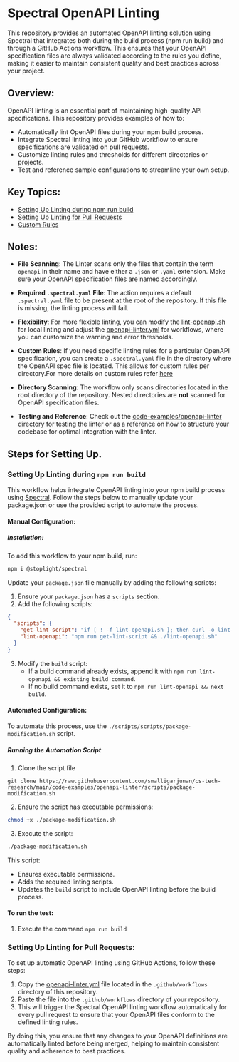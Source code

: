 # Spectral OpenAPI Linting 
This repository provides an automated OpenAPI linting solution using Spectral that integrates both during the build process (npm run build) and through a GitHub Actions workflow. This ensures that your OpenAPI specification files are always validated according to the rules you define, making it easier to maintain consistent quality and best practices across your project.

## Overview:
OpenAPI linting is an essential part of maintaining high-quality API specifications. This repository provides examples of how to:

- Automatically lint OpenAPI files during your npm build process. 
- Integrate Spectral linting into your GitHub workflow to ensure specifications are validated on pull requests.
- Customize linting rules and thresholds for different directories or projects.
- Test and reference sample configurations to streamline your own setup.

## Key Topics:
- [Setting Up Linting during npm run build](#setting-up-linting-during-npm-run-build)
- [Setting Up Linting for Pull Requests](#setting-up-linting-for-pull-requests)
- [Custom Rules](./error-injected/README.md)

## Notes:
- **File Scanning**: The Linter scans only the files that contain the term `openapi` in their name and have either a `.json` or `.yaml` extension. Make sure your OpenAPI specification files are named accordingly.

- **Required `.spectral.yaml` File**: The action requires a default `.spectral.yaml` file to be present at the root of the repository. If this file is missing, the linting process will fail.

- **Flexibility**: For more flexible linting, you can modify the [lint-openapi.sh](./scripts/lint-openapi.sh) for local linting and adjust the [openapi-linter.yml](../../.github/workflows/openapi-linter.yml) for workflows, where you can customize the warning and error thresholds.

- **Custom Rules**: If you need specific linting rules for a particular OpenAPI specification, you can create a `.spectral.yaml` file in the directory where the OpenAPI spec file is located. This allows for custom rules per directory.For more details on custom rules refer [here](https://docs.stoplight.io/docs/spectral/d3482ff0ccae9-rules)

- **Directory Scanning**: The workflow only scans directories located in the root directory of the repository. Nested directories are **not** scanned for OpenAPI specification files.

- **Testing and Reference**: Check out the [code-examples/openapi-linter](../openapi-linter/) directory for testing the linter or as a reference on how to structure your codebase for optimal integration with the linter.

## Steps for Setting Up.
### Setting Up Linting during `npm run build`
This workflow helps integrate OpenAPI linting into your npm build process using [Spectral](https://github.com/stoplightio/spectral). Follow the steps below to manually update your package.json or use the provided script to automate the process.
#### Manual Configuration:

##### Installation:

To add this workflow to your npm build, run:

```sh
npm i @stoplight/spectral
```



Update your `package.json` file manually by adding the following scripts:

1. Ensure your `package.json` has a `scripts` section.
2. Add the following scripts:

```json
{
  "scripts": {
    "get-lint-script": "if [ ! -f lint-openapi.sh ]; then curl -o lint-openapi.sh https://raw.githubusercontent.com/smalligarjunan/cs-tech-research/main/code-examples/openapi-linter/scripts/lint-openapi.sh && chmod +x lint-openapi.sh; fi",
    "lint-openapi": "npm run get-lint-script && ./lint-openapi.sh"
  }
}
```

3. Modify the `build` script:
   - If a build command already exists, append it with `npm run lint-openapi && existing build command`.
   - If no build command exists, set it to `npm run lint-openapi && next build`.

#### Automated Configuration:

To automate this process, use the `./scripts/scripts/package-modification.sh` script.

##### Running the Automation Script
1. Clone the script file
```
git clone https://raw.githubusercontent.com/smalligarjunan/cs-tech-research/main/code-examples/openapi-linter/scripts/package-modification.sh
```

2. Ensure the script has executable permissions:

```sh
chmod +x ./package-modification.sh
```

3. Execute the script:

```sh
./package-modification.sh
```

This script:
- Ensures executable permissions.
- Adds the required linting scripts.
- Updates the `build` script to include OpenAPI linting before the build process.

#### To run the test:
1. Execute the command
```npm run build```

### Setting Up Linting for Pull Requests:

To set up automatic OpenAPI linting using GitHub Actions, follow these steps:

1. Copy the [openapi-linter.yml](../../.github/workflows/openapi-linter.yml) file located in the `.github/workflows` directory of this repository.
2. Paste the  file into the `.github/workflows` directory of your repository.
3. This will trigger the Spectral OpenAPI linting workflow automatically for every pull request to ensure that your OpenAPI files conform to the defined linting rules.


By doing this, you ensure that any changes to your OpenAPI definitions are automatically linted before being merged, helping to maintain consistent quality and adherence to best practices.